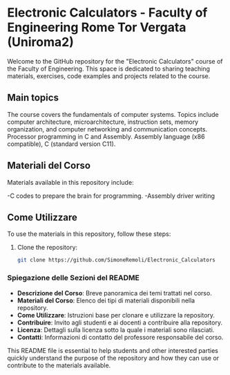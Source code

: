 # Electronic Calculators - Faculty of Engineering Rome Tor Vergata (Uniroma2)

Welcome to the GitHub repository for the "Electronic Calculators" course of the Faculty of Engineering. This space is dedicated to sharing teaching materials, exercises, code examples and projects related to the course.

## Main topics

The course covers the fundamentals of computer systems. Topics include computer architecture, microarchitecture, instruction sets, memory organization, and computer networking and communication concepts.
Processor programming in C and Assembly. Assembly language (x86 compatible), C (standard version C11).

## Materiali del Corso

Materials available in this repository include:

-C codes to prepare the brain for programming.
-Assembly driver writing

## Come Utilizzare

To use the materials in this repository, follow these steps:

1. Clone the repository:
   ```bash
   git clone https://github.com/SimoneRemoli/Electronic_Calculators

### Spiegazione delle Sezioni del README

- **Descrizione del Corso**: Breve panoramica dei temi trattati nel corso.
- **Materiali del Corso**: Elenco dei tipi di materiali disponibili nella repository.
- **Come Utilizzare**: Istruzioni base per clonare e utilizzare la repository.
- **Contribuire**: Invito agli studenti e ai docenti a contribuire alla repository.
- **Licenza**: Dettagli sulla licenza sotto la quale i materiali sono rilasciati.
- **Contatti**: Informazioni di contatto del professore responsabile del corso.

This README file is essential to help students and other interested parties quickly understand the purpose of the repository and how they can use or contribute to the materials available.

